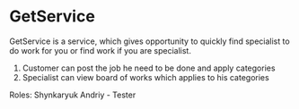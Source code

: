 # GetService
GetService is a service, which gives opportunity to quickly find specialist to do work for you or find work if you are specialist.
1. Customer can post the job he need to be done and apply categories
2. Specialist can view board of works which applies to his categories

Roles:
Shynkaryuk Andriy - Tester
